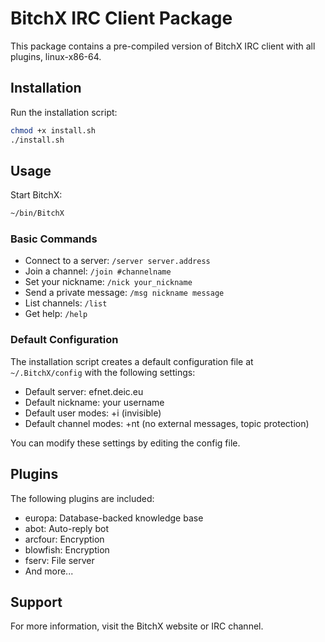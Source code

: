 # BitchX IRC Client Package

This package contains a pre-compiled version of BitchX IRC client with all plugins, linux-x86-64.

## Installation

Run the installation script:
```bash
chmod +x install.sh
./install.sh
```

## Usage

Start BitchX:
```bash
~/bin/BitchX
```

### Basic Commands

- Connect to a server: `/server server.address`
- Join a channel: `/join #channelname`
- Set your nickname: `/nick your_nickname`
- Send a private message: `/msg nickname message`
- List channels: `/list`
- Get help: `/help`

### Default Configuration

The installation script creates a default configuration file at `~/.BitchX/config` with the following settings:
- Default server: efnet.deic.eu
- Default nickname: your username
- Default user modes: +i (invisible)
- Default channel modes: +nt (no external messages, topic protection)

You can modify these settings by editing the config file.

## Plugins

The following plugins are included:
- europa: Database-backed knowledge base
- abot: Auto-reply bot
- arcfour: Encryption
- blowfish: Encryption
- fserv: File server
- And more...

## Support

For more information, visit the BitchX website or IRC channel. 
